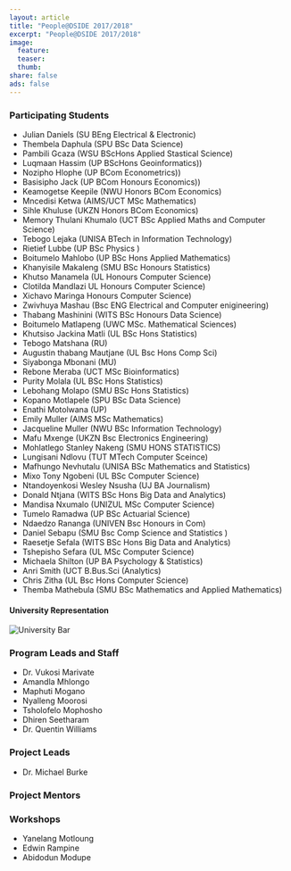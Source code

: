 ```yaml
---
layout: article
title: "People@DSIDE 2017/2018"
excerpt: "People@DSIDE 2017/2018"
image:
  feature:
  teaser:
  thumb:
share: false
ads: false
---
```


### Participating Students

* Julian Daniels (SU BEng Electrical & Electronic)
* Thembela Daphula (SPU BSc Data Science)
* Pambili Gcaza (WSU BScHons Applied Stastical Science)
* Luqmaan Hassim (UP BScHons Geoinformatics))
* Nozipho Hlophe (UP BCom Econometrics))
* Basisipho Jack (UP BCom Honours Economics))
* Keamogetse Keepile (NWU Honors BCom Economics)
* Mncedisi Ketwa (AIMS/UCT MSc Mathematics)
* Sihle Khuluse (UKZN Honors BCom Economics)
* Memory Thulani Khumalo (UCT BSc Applied Maths and Computer Science)
* Tebogo Lejaka (UNISA BTech in Information Technology)
* Rietief Lubbe (UP BSc Physics )
* Boitumelo Mahlobo (UP BSc Hons Applied Mathematics)
* Khanyisile Makaleng (SMU BSc Honours Statistics)
* Khutso Manamela (UL Honours Computer Science)
* Clotilda Mandlazi UL Honours Computer Science)
* Xichavo Maringa  Honours Computer Science)
* Zwivhuya Mashau  (Bsc ENG Electrical and Computer enigineering)
* Thabang Mashinini (WITS BSc Honours Data Science)
* Boitumelo Matlapeng (UWC MSc. Mathematical Sciences)
* Khutsiso Jackina Matli (UL BSc Hons Statistics)
* Tebogo Matshana (RU)
* Augustin thabang Mautjane (UL Bsc Hons Comp Sci)
* Siyabonga Mbonani (MU)
* Rebone Meraba (UCT MSc Bioinformatics)
* Purity Molala (UL BSc Hons Statistics)
* Lebohang  Molapo (SMU BSc Hons Statistics)
* Kopano Motlapele (SPU BSc Data Science)
* Enathi Motolwana (UP)
* Emily Muller (AIMS MSc Mathematics)
* Jacqueline  Muller (NWU BSc Information Technology)
* Mafu Mxenge (UKZN Bsc Electronics Engineering)
* Mohlatlego Stanley Nakeng (SMU HONS STATISTICS)
* Lungisani Ndlovu (TUT MTech Computer Sceince)
* Mafhungo Nevhutalu (UNISA BSc Mathematics and Statistics)
* Mixo Tony Ngobeni (UL BSc Computer Science)
* Ntandoyenkosi Wesley Nsusha (UJ BA Journalism)
* Donald Ntjana (WITS BSc Hons Big Data and Analytics)
* Mandisa Nxumalo (UNIZUL MSc Computer Science)
* Tumelo Ramadwa (UP BSc Actuarial Science)
* Ndaedzo Rananga (UNIVEN Bsc Honours in Com)
* Daniel  Sebapu (SMU Bsc Comp Science and Statistics )
* Raesetje Sefala (WITS BSc Hons Big Data and Analytics)
* Tshepisho Sefara (UL MSc Computer Science)
* Michaela Shilton (UP BA Psychology & Statistics)
* Anri Smith (UCT B.Bus.Sci (Analytics)
* Chris Zitha (UL Bsc Hons Computer Science)
* Themba Mathebula (SMU BSc Mathematics and Applied Mathematics)


#### University Representation

![University Bar](https://docs.google.com/spreadsheets/d/e/2PACX-1vQYHAhXdDtgAhC93e5vuC81NmHw1W5pst33E99ZXiler4W5UsZUqMQuRIfrqpROZysjaBk3nZQTLglV/pubchart?oid=1095505406&amp;format=image)


### Program Leads and Staff

* Dr. Vukosi Marivate
* Amandla Mhlongo
* Maphuti Mogano
* Nyalleng Moorosi
* Tsholofelo Mophosho
* Dhiren Seetharam
* Dr. Quentin Williams

### Project Leads

* Dr. Michael Burke


### Project Mentors


### Workshops

* Yanelang Motloung
* Edwin Rampine
* Abidodun Modupe

